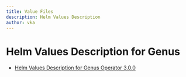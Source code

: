 ```yaml
---
title: Value Files
description: Helm Values Description
author: vka
---
```


# Helm Values Description for Genus

- [Helm Values Description for Genus Operator 3.0.0](genus-operator-3.0.0.md)
